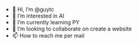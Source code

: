 - 👋 Hi, I’m @guytc
- 👀 I’m interested in AI
- 🌱 I’m currently learning PY
- 💞️ I’m looking to collaborate on create a website
- 📫 How to reach me per mail

<!---
guytc/guytc is a ✨ special ✨ repository because its `README.md` (this file) appears on your GitHub profile.
You can click the Preview link to take a look at your changes.
--->

